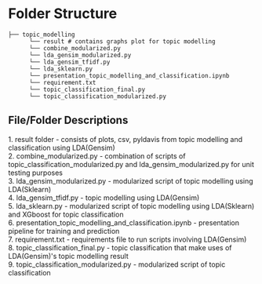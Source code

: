 # Folder Structure
```
├── topic_modelling 
      └── result # contains graphs plot for topic modelling
      └── combine_modularized.py
      └── lda_gensim_modularized.py
      └── lda_gensim_tfidf.py
      └── lda_sklearn.py
      └── presentation_topic_modelling_and_classification.ipynb
      └── requirement.txt
      └── topic_classification_final.py
      └── topic_classification_modularized.py    
```
<h2>File/Folder Descriptions</h2>
1. result folder - consists of plots, csv, pyldavis from topic modelling and classification using LDA(Gensim) <br>
2. combine_modularized.py - combination of scripts of topic_classification_modularized.py and lda_gensim_modularized.py for unit testing purposes <br>
3. lda_gensim_modularized.py - modularized script of topic modelling using LDA(Sklearn) <br>
4. lda_gensim_tfidf.py - topic modelling using LDA(Gensim) <br>
5. lda_sklearn.py - modularized script of topic modelling using LDA(Sklearn) and XGboost for topic classification <br>
6. presentation_topic_modelling_and_classification.ipynb - presentation pipeline for training and prediction <br>
7. requirement.txt - requirements file to run scripts involving LDA(Gensim) <br>
8. topic_classification_final.py - topic classification that make uses of LDA(Gensim)'s topic modelling result <br>
9. topic_classification_modularized.py - modularized script of topic classification 


